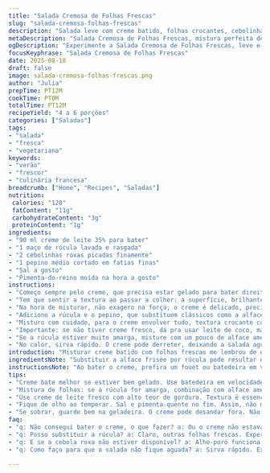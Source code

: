 ```yaml
---
title: "Salada Cremosa de Folhas Frescas"
slug: "salada-cremosa-folhas-frescas"
description: "Salada leve com creme batido, folhas crocantes, cebolinhas e um toque de pepino no lugar do rabanete, para um frescor diferente. Troque a alface frisée por rúcula para um sabor mais intenso e adicione cebolinha roxa para cor e aroma marcante. Sal e pimenta na medida certa, equilíbrio entre textura aerada do creme e crocância vegetal."
metaDescription: "Salada Cremosa de Folhas Frescas, mistura perfeita de texturas e sabores com creme batido, rucula crocante e pepino fresco, ideal para dias quentes."
ogDescription: "Experimente a Salada Cremosa de Folhas Frescas, leve e refrescante com um toque especial de creme batido e cebolinhas roxas."
focusKeyphrase: "Salada Cremosa de Folhas Frescas"
date: 2025-08-18
draft: false
image: salada-cremosa-folhas-frescas.png
author: "Julia"
prepTime: PT12M
cookTime: PT0M
totalTime: PT12M
recipeYield: "4 a 6 porções"
categories: ["Saladas"]
tags:
- "salada"
- "fresca"
- "vegetariana"
keywords:
- "verão"
- "frescor"
- "culinária francesa"
breadcrumb: ["Home", "Recipes", "Saladas"]
nutrition: 
 calories: "120"
 fatContent: "11g"
 carbohydrateContent: "3g"
 proteinContent: "1g"
ingredients:
- "90 ml creme de leite 35% para bater"
- "1 maço de rúcula lavada e rasgada"
- "2 cebolinhas roxas picadas finamente"
- "1 pepino médio cortado em fatias finas"
- "Sal a gosto"
- "Pimenta-do-reino moída na hora a gosto"
instructions:
- "Começo sempre pelo creme, que precisa estar gelado para bater direito; um bom ponto é quando o creme forma picos suaves, não muito firme, para não virar manteiga — atenção ao barulho do batedor, um som leve, espesso, quase sedoso."
- "Tem que sentir a textura ao passar a colher: a superfície, brilhante e aerada, coberta por pequenas bolhas que mostram a incorporação de ar na medida certa."
- "Na hora de misturar, não exagero na força; o creme é delicado, precisa envolver as folhas, não esmaga-las."
- "Adiciono a rúcula e o pepino, que substituem clássicos como a alface frisée e o rabanete – o pepino traz uma umidade diferente, combina com o toque picante da cebola roxa."
- "Misturo com cuidado, para o creme envolver tudo, textura crocante contrastando com a leveza do creme batido. Ajusto o sal e a pimenta só depois de provar."
- "Importante: se não tiver creme fresco, dá pra usar leite de coco, mas perde aquela cremosidade aerada, a textura do creme batido é insubstituível para esta receita."
- "Se a rúcula estiver muito amarga, misture com um pouco de alface americana para balancear; evitar amargor excessivo ajuda no sabor final."
- "No calor, sirva rápido. O creme pode derreter, deixando a salada aguada se ficar muito tempo fora da geladeira."
introduction: "Misturar creme batido com folhas frescas me lembrou de um verão na França, quando aprendi que a textura faz toda a diferença. A crocância da rúcula, o frescor do pepino e a suavidade do creme estudam juntos cada mordida; uma dança da textura que desafia o trivial. Trocar ingredientes tradicionais por algo que se tem em casa faz toda a diferença para manter a receita viva, ensinando a olhar a cozinha com olhos atentos e criativos. A cebola roxa adiciona cor e aroma sob medida, trazendo um ponto de acidez que corta a gordura do creme de forma sutil e elegante."
ingredientsNote: "Substituir a alface frisée por rúcula pode resultar num sabor mais pungente; escolha folhas frescas, sem manchas ou amareladas. Pepino no lugar do rabanete traz suavidade e umidade, ideal para quem não gosta de picância muito forte. Cebolinhas roxas são menos agressivas que as verdes e dão cor, mas se não tiver, pode usar alho-poró finamente fatiado com moderação. Creme de leite fresco deve estar bem gelado para bater fácil e garantir a textura aerada; você pode usar creme com maior teor de gordura para um sabor mais encorpado. Salgue no fim para evitar mascarar o frescor das verduras."
instructionsNote: "Ao bater o creme, prefira um fouet ou batedeira em velocidade média — a pressa pode virar manteiga, e além do sabor, textura é questão de paciência. O ponto correto é aquele em que o creme segura as pontas do fouet, macio, com brilho, não opaco. Misture as folhas delicadamente; mexer demais destrói a estrutura do creme e machuca as folhas, que perdem a crocância essencial. Prove sempre antes de ajustar o sal e a pimenta. Sirva imediatamente e guarde as sobras refrigeradas para evitar que o creme desande, e não recomendo congelar. Caso queira mais crocância, acrescente nozes picadas ou sementes, sempre considerando as preferências dos convidados."
tips:
- "Creme bate melhor se estiver bem gelado. Use batedeira em velocidade média; se for rápido, vira manteiga. Fique atento ao som. Um leve estalido é ideal."
- "Mistura de folhas: se a rúcula for amarga, combinação com alface americana ajuda. O pepino traz umidade. Não esprema as folhas, apenas envolva gentilmente."
- "Use creme de leite fresco com alto teor de gordura. Textura é essencial. Substituir por leite de coco reduz a cremosidade. Comprar creme fresco é melhor."
- "Fique de olho ao temperar. Sal e pimenta-quente no fim. Assim, não mascara o frescor dos ingredientes. Isso faz diferença no sabor. Experimente primeiro."
- "Se sobrar, guarde bem na geladeira. O creme pode desandar fora. Não é recomendado congelar. Use as sobras em outra salada ou prato diferente."
faq:
- "q: Não consegui bater o creme, o que fazer? a: Ou o creme não estava gelado o suficiente ou bateu demais. Tente refrigerar e começar de novo. Mantenha a calma."
- "q: Posso substituir a rúcula? a: Claro, outras folhas frescas. Experimente espinafre, ou até couve bem picadinha. O sabor muda, mas continua leve. Não tenha medo de inovar."
- "q: E se a cebola roxa não estiver disponível? a: Alho-poró funciona. Use picado fino. Tem sabor mais suave. Ou cebola branca, mas vai caramelizar. Ajuste o tempo."
- "q: Como faço para que a salada não fique aguada? a: Sirva rápido. Excesso de calor deixa o creme líquido. Se puder, prepare na hora. O frescor é chave para o prato."

---
```

